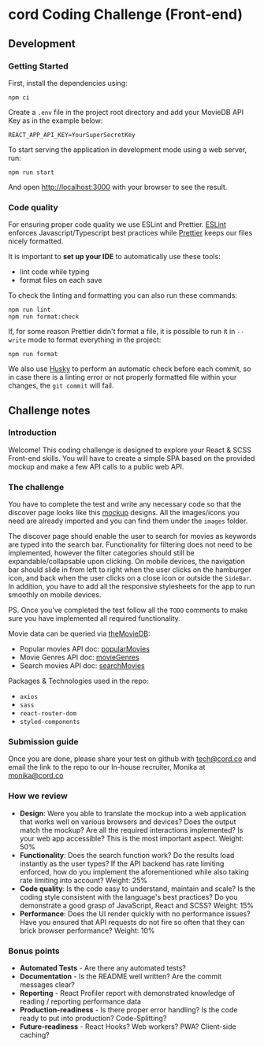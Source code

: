 # cord Coding Challenge (Front-end)

## Development

### Getting Started

First, install the dependencies using:

```shell
npm ci
```

Create a `.env` file in the project root directory and add your MovieDB API Key as in the example below:

```shell
REACT_APP_API_KEY=YourSuperSecretKey
```

To start serving the application in development mode using a web server, run:

```shell
npm run start
```

And open [http://localhost:3000](http://localhost:3000) with your browser to see the result.


### Code quality

For ensuring proper code quality we use ESLint and Prettier.
[ESLint](https://eslint.org/) enforces Javascript/Typescript best practices while [Prettier](https://prettier.io/) keeps our files nicely formatted.

It is important to **set up your IDE** to automatically use these tools:

- lint code while typing
- format files on each save

To check the linting and formatting you can also run these commands:

```shell
npm run lint
npm run format:check
```

If, for some reason Prettier didn't format a file, it is possible to run it in `--write` mode to format everything in the project:

```shell
npm run format
```

We also use [Husky](https://www.npmjs.com/package/husky) to perform an automatic check before each commit, so in case there is a linting error or not properly formatted file within your changes, the `git commit` will fail.


## Challenge notes

### Introduction

Welcome! This coding challenge is designed to explore your React & SCSS Front-end skills. You will have to create a simple SPA based on the provided mockup and make a few API calls to a public web API.

### The challenge

You have to complete the test and write any necessary code so that the discover page looks like this [mockup] designs. All the images/icons you need are already imported and you can find them under the `images` folder.

The discover page should enable the user to search for movies as keywords are typed into the search bar. Functionality for filtering does not need to be implemented, however the filter categories should still be expandable/collapsable upon clicking. On mobile devices, the navigation bar should slide in from left to right when the user clicks on the hamburger icon, and back when the user clicks on a close icon or outside the `SideBar`. In addition, you have to add all the responsive stylesheets for the app to run smoothly on mobile devices.

PS. Once you've completed the test follow all the `TODO` comments to make sure you have implemented all required functionality.

Movie data can be queried via [theMovieDB]:

- Popular movies API doc: [popularMovies]
- Movie Genres API doc: [movieGenres]
- Search movies API doc: [searchMovies]

Packages & Technologies used in the repo:

- `axios`
- `sass`
- `react-router-dom`
- `styled-components`

### Submission guide

Once you are done, please share your test on github with tech@cord.co and email the link to the repo to our In-house recruiter, Monika at monika@cord.co

### How we review

- **Design**: Were you able to translate the mockup into a web application that works well on various browsers and devices? Does the output match the mockup? Are all the required interactions implemented? Is your web app accessible? This is the most important aspect. Weight: 50%
- **Functionality**: Does the search function work? Do the results load instantly as the user types? If the API backend has rate limiting enforced, how do you implement the aforementioned while also taking rate limiting into account? Weight: 25%
- **Code quality**: Is the code easy to understand, maintain and scale? Is the coding style consistent with the language's best practices? Do you demonstrate a good grasp of JavaScript, React and SCSS? Weight: 15%
- **Performance**: Does the UI render quickly with no performance issues? Have you ensured that API requests do not fire so often that they can brick browser performance? Weight: 10%

### Bonus points

- **Automated Tests** - Are there any automated tests?
- **Documentation** - Is the README well written? Are the commit messages clear?
- **Reporting** - React Profiler report with demonstrated knowledge of reading / reporting performance data
- **Production-readiness** - Is there proper error handling? Is the code ready to put into production? Code-Splitting?
- **Future-readiness** - React Hooks? Web workers? PWA? Client-side caching?

[mockup]: https://cord-coding-challenges.s3-eu-west-1.amazonaws.com/frontend-test-mockups.zip
[themoviedb]: https://www.themoviedb.org/documentation/api
[popularmovies]: https://developers.themoviedb.org/3/movies/get-popular-movies
[moviegenres]: https://developers.themoviedb.org/3/genres/get-movie-list
[searchmovies]: https://developers.themoviedb.org/3/search/search-movies
